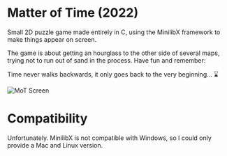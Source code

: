 # Matter of Time (2022)

Small 2D puzzle game made entirely in C, using the MinilibX framework to make things appear on screen.

The game is about getting an hourglass to the other side of several maps, trying not to run out of sand in the process. Have fun and remember:

Time never walks backwards, 
it only goes back to the very beginning... ⌛

![MoT Screen](https://user-images.githubusercontent.com/95633668/200099438-c90ee930-54ec-4572-904c-b0da2daeaf96.jpg)

# Compatibility

Unfortunately. MinilibX is not compatible with Windows, so I could only provide a Mac and Linux version.
